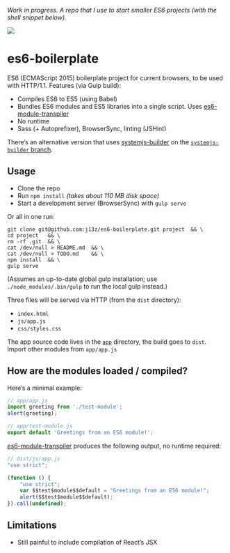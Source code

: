 *Work in progress. A repo that I use to start smaller ES6 projects (with the shell snippet below).*


![](https://david-dm.org/j13z/es6-browser-boilerplate/dev-status.png)

# es6-boilerplate

ES6 (ECMAScript 2015) boilerplate project for current browsers, to be used with HTTP/1.1. Features (via Gulp build):

- Compiles ES6 to ES5 (using Babel)
- Bundles ES6 modules and ES5 libraries into a single script. Uses [es6-module-transpiler]
- No runtime
- Sass (+ Autoprefixer), BrowserSync, linting (JSHint)

There’s an alternative version that uses [systemjs-builder] on the [`systemjs-builder` branch](https://github.com/j13z/es6-boilerplate/tree/systemjs-builder).

[es6-module-transpiler]: https://github.com/esnext/es6-module-transpiler
[systemjs-builder]: https://github.com/guybedford/systemjs-builder



## Usage

- Clone the repo
- Run `npm install` *(takes about 110 MB disk space)*
- Start a development server (BrowserSync) with `gulp serve`

Or all in one run:

```shell
git clone git@github.com:j13z/es6-boilerplate.git project  && \
cd project   && \
rm -rf .git  && \
cat /dev/null > README.md  && \
cat /dev/null > TODO.md    && \
npm install  && \
gulp serve
```

(Assumes an up-to-date global gulp installation; use `./node_modules/.bin/gulp` to run the local gulp instead.)

Three files will be served via HTTP (from the `dist` directory):

- `index.html`
- `js/app.js`
- `css/styles.css`

The app source code lives in the [`app`](https://github.com/j13z/es6-boilerplate/tree/master/app) directory, the build goes to `dist`. Import other modules from `app/app.js`



## How are the modules loaded / compiled?

Here’s a minimal example:

```javascript
// app/app.js
import greeting from './test-module';
alert(greeting);
```

```javascript
// app/test-module.js
export default 'Greetings from an ES6 module!';
```

[es6-module-transpiler] produces the following output, no runtime required:

```javascript
// dist/js/app.js
"use strict";

(function () {
    "use strict";
    var $$test$module$$default = "Greetings from an ES6 module!";
    alert($$test$module$$default);
}).call(undefined);
```

## Limitations

- Still painful to include compilation of React’s JSX

